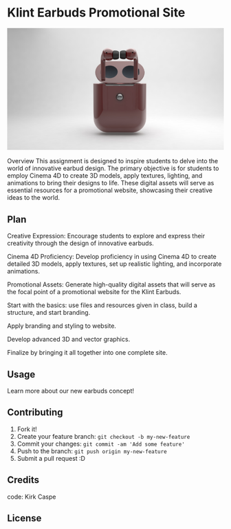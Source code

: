 # Klint Earbuds Promotional Site

![Klint_Earbuds](images/earbuds_pic_1.jpg)

Overview
This assignment is designed to inspire students to delve into the world of innovative earbud design. The primary objective is for students to employ Cinema 4D to create 3D models, apply textures, lighting, and animations to bring their designs to life. These digital assets will serve as essential resources for a promotional website, showcasing their creative ideas to the world.

## Plan

Creative Expression: Encourage students to explore and express their creativity through the design of innovative earbuds.

Cinema 4D Proficiency: Develop proficiency in using Cinema 4D to create detailed 3D models, apply textures, set up realistic lighting, and incorporate animations.

Promotional Assets: Generate high-quality digital assets that will serve as the focal point of a promotional website for the Klint Earbuds.

Start with the basics: use files and resources given in class, build a structure, and start branding.

Apply branding and styling to website.

Develop advanced 3D and vector graphics.

Finalize by bringing it all together into one complete site.

## Usage

Learn more about our new earbuds concept!

## Contributing

1. Fork it!
2. Create your feature branch: `git checkout -b my-new-feature`
3. Commit your changes: `git commit -am 'Add some feature'`
4. Push to the branch: `git push origin my-new-feature`
5. Submit a pull request :D

## Credits
code: Kirk Caspe

## License
